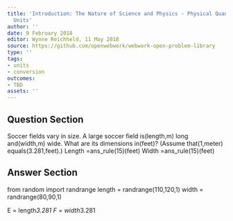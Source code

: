 ```yaml
---
title: 'Introduction: The Nature of Science and Physics - Physical Quantities and
  Units'
author: ''
date: 9 February 2018
editor: Wynne Reichheld, 11 May 2018
source: https://github.com/openwebwork/webwork-open-problem-library
type: ''
tags:
- units
- conversion
outcomes:
- TBD
assets: ''
---
```


## Question Section 

 
Soccer fields vary in size. A large soccer field is(length,m) long and(width,m) wide. What are its dimensions in(feet)? (Assume that(1,meter) equals(3.281,feet).)
Length =ans_rule(15)(feet)
Width =ans_rule(15)(feet)



## Answer Section

from random import randrange
length = randrange(110,120,1)
width = randrange(80,90,1)

E = length*3.281
F = width*3.281